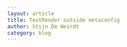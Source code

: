 ```yaml
---
layout: article
title: TextRender outside metaconfig
author: Stijn De Weirdt
category: blog
---
```

